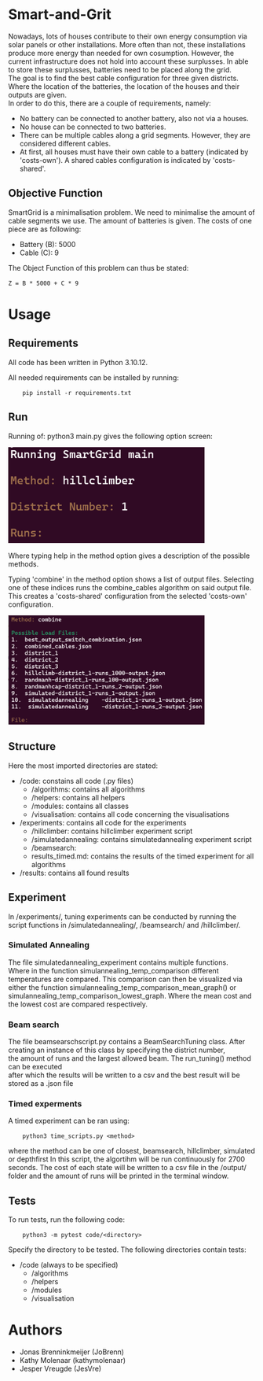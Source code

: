 # Smart-and-Grit
Nowadays, lots of houses contribute to their own energy consumption via solar panels or other installations. More often than not, these installations produce more energy than needed for own cosumption. However, the current infrastructure does not hold into account these surplusses. In able to store these surplusses, batteries need to be placed along the grid.\
The goal is to find the best cable configuration for three given districts. Where the location of the batteries, the location of the houses and their outputs are given.\
In order to do this, there are a couple of requirements, namely:
- No battery can be connected to another battery, also not via a houses.
- No house can be connected to two batteries.
- There can be multiple cables along a grid segments. However, they are considered different cables. 
- At first, all houses must have their own cable to a battery (indicated by 'costs-own'). A shared cables configuration is indicated by 'costs-shared'.

## Objective Function
SmartGrid is a minimalisation problem. We need to minimalise the amount of cable segments we use. The amount of batteries is given. The costs of one piece are as following:
- Battery (B): 5000
- Cable (C): 9

The Object Function of this problem can thus be stated:

    Z = B * 5000 + C * 9


# Usage

## Requirements

All code has been written in Python 3.10.12.

All needed requirements can be installed by running: 

        pip install -r requirements.txt
## Run
Running of: python3 main.py gives the following option screen:

<img src="images/main_screen.png" width="400">


Where typing help in the method option gives a description of the possible methods.

Typing 'combine' in the method option shows a list of output files. Selecting one of these
indices runs the combine_cables algorithm on said output file. This creates a 'costs-shared'
 configuration from the selected 'costs-own' configuration.
 
<img src="images/combine.png" width="400">


## Structure
Here the most imported directories are stated:
- /code: constains all code (.py files)
    - /algorithms: contains all algorithms
    - /helpers: contains all helpers
    - /modules: contains all classes
    - /visualisation: contains all code concerning the visualisations
- /experiments: contains all code for the experiments
    - /hillclimber: contains hillclimber experiment script
    - /simulatedannealing: contains simulatedannealing experiment script
    - /beamsearch: 
    - results_timed.md: contains the results of the timed experiment for all algorithms
- /results: contains all found results

## Experiment
In /experiments/, tuning experiments can be conducted by running the script functions in /simulatedannealing/, /beamsearch/ and /hillclimber/.

### Simulated Annealing
The file simulatedannealing_experiment contains multiple functions.\
Where in the function simulannealing_temp_comparison different temperatures are compared.
This comparison can then be visualized via either the function simulannealing_temp_comparison_mean_graph() or 
simulannealing_temp_comparison_lowest_graph. Where the mean cost and the lowest cost are compared respectively.

### Beam search
The file beamsearschscript.py contains a BeamSearchTuning class. 
After creating an instance of this class by specifying the district number, \
the amount of runs and the largest allowed beam. The run_tuning() method can be executed \
after which the results will be written to a csv and the best result will be stored as a .json file



### Timed experments

A timed experiment can be ran using:

        python3 time_scripts.py <method>

where the method can be one of closest, beamsearch, hillclimber, simulated or depthfirst
In this script, the algortihm will be run continuously for 2700 seconds. The cost of each state will be written to a csv file in the /output/ folder and the amount of runs will be printed in the terminal window.

## Tests
To run tests, run the following code:

        python3 -m pytest code/<directory>

Specify the directory to be tested. The following directories contain tests:
- /code (always to be specified)
    - /algorithms
    - /helpers
    - /modules
    - /visualisation



# Authors
- Jonas Brenninkmeijer (JoBrenn)
- Kathy Molenaar (kathymolenaar)
- Jesper Vreugde (JesVre)
